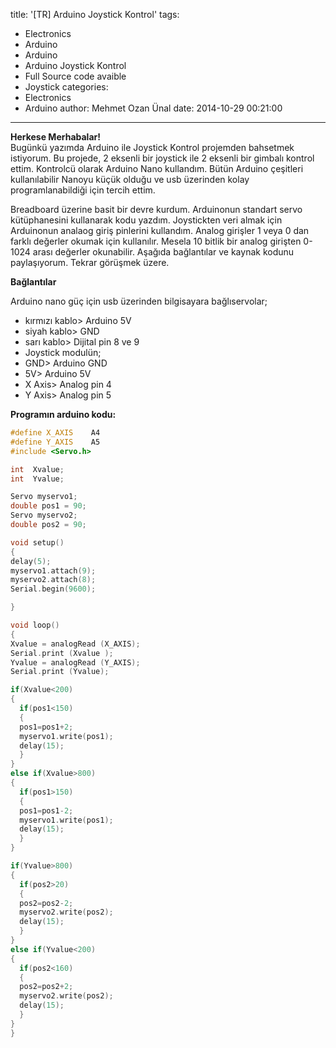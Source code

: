 title: '[TR] Arduino Joystick Kontrol'
tags:
  - Electronics
  - Arduino
  - Arduino
  - Arduino Joystick Kontrol
  - Full Source code avaible
  - Joystick
categories:
  - Electronics
  - Arduino
author: Mehmet Ozan Ünal
date: 2014-10-29 00:21:00
---
**Herkese Merhabalar!**  
Bugünkü yazımda Arduino ile Joystick Kontrol projemden bahsetmek istiyorum. Bu projede, 2 eksenli bir joystick ile 2 eksenli bir gimbalı kontrol ettim. Kontrolcü olarak Arduino Nano kullandım. Bütün Arduino çeşitleri kullanılabilir Nanoyu küçük olduğu ve usb üzerinden kolay programlanabildiği için tercih ettim. 

Breadboard üzerine basit bir devre kurdum. Arduinonun standart servo kütüphanesini kullanarak kodu yazdım. Joystickten veri almak için Arduinonun analaog giriş pinlerini kullandım. Analog girişler 1 veya 0 dan farklı değerler okumak için kullanılır. Mesela 10 bitlik bir analog girişten 0-1024 arası değerler okunabilir. Aşağıda bağlantılar ve kaynak kodunu paylaşıyorum. Tekrar görüşmek üzere.  

**Bağlantılar**

Arduino nano güç için usb üzerinden bilgisayara bağlıservolar;
* kırmızı kablo> Arduino 5V
* siyah kablo> GND
* sarı kablo> Dijital pin 8 ve 9
* Joystick modulün;
* GND> Arduino GND
* 5V> Arduino 5V
* X Axis> Analog pin 4
* Y Axis> Analog pin 5

**Programın arduino kodu:**  

```cpp
#define X_AXIS    A4    
#define Y_AXIS    A5  
#include <Servo.h>   

int  Xvalue;   
int  Yvalue;  

Servo myservo1;    
double pos1 = 90;  
Servo myservo2;    
double pos2 = 90;  

void setup()     
{  
delay(5);  
myservo1.attach(9);  
myservo2.attach(8);  
Serial.begin(9600);   

} 

void loop() 
{  
Xvalue = analogRead (X_AXIS);   
Serial.print (Xvalue );  
Yvalue = analogRead (Y_AXIS);  
Serial.print (Yvalue);  

if(Xvalue<200)  
{  
  if(pos1<150)  
  {  
  pos1=pos1+2;  
  myservo1.write(pos1);   
  delay(15);    
  }  
}  
else if(Xvalue>800)  
{  
  if(pos1>150)  
  {  
  pos1=pos1-2;  
  myservo1.write(pos1);   
  delay(15);    
  }  
}  

if(Yvalue>800)  
{  
  if(pos2>20)  
  {  
  pos2=pos2-2;  
  myservo2.write(pos2);   
  delay(15);    
  }
}  
else if(Yvalue<200)  
{  
  if(pos2<160)  
  {  
  pos2=pos2+2;  
  myservo2.write(pos2);   
  delay(15);    
  }  
}  
}  

```

